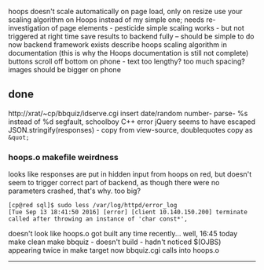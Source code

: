 hoops doesn't scale automatically on page load, only on resize
use your scaling algorithm on Hoops instead of my simple one; needs re-investigation of page elements - pesticide
    simple scaling works - but not triggered at right time
save results to backend fully – should be simple to do now backend framework exists
describe hoops scaling algorithm in documentation (this is why the Hoops documentation is still not complete)
buttons scroll off bottom on phone - text too lengthy? too much spacing?
images should be bigger on phone



## done

http://xrat/~cp/bbquiz/idserve.cgi insert date/random number- parse-
%s instead of %d segfault, schoolboy C++ error
jQuery seems to have escaped JSON.stringify(responses) - copy from view-source, doublequotes copy as `&quot;`

### hoops.o makefile weirdness

looks like responses are put in hidden input from hoops on red, but doesn't seem to trigger correct part of backend, as though there were no parameters
crashed, that's why. too big?

    [cp@red sql]$ sudo less /var/log/httpd/error_log
    [Tue Sep 13 18:41:50 2016] [error] [client 10.140.150.200] terminate called after throwing an instance of 'char const*',

doesn't look like hoops.o got built any time recently... well, 16:45 today
make clean make bbquiz - doesn't build - hadn't noticed $(OJBS) appearing twice in make target
now bbquiz.cgi calls into hoops.o

---



